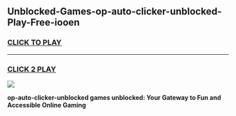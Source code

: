 
## Unblocked-Games-op-auto-clicker-unblocked-Play-Free-iooen
<h3>
<a href="https://premium76.site?title=op-auto-clicker-unblocked&ref=18A1">CLICK TO PLAY</a></h3>
<hr>

<h3>
<a href="https://premium76.site?title=op-auto-clicker-unblocked&ref=18A1">CLICK 2 PLAY</a>
  
</h3>

<a href="https://premium76.site?title=op-auto-clicker-unblocked&ref=18A1"><img src="https://clearcache.store/games.png"></a>


**op-auto-clicker-unblocked games unblocked: Your Gateway to Fun and Accessible Online Gaming**
